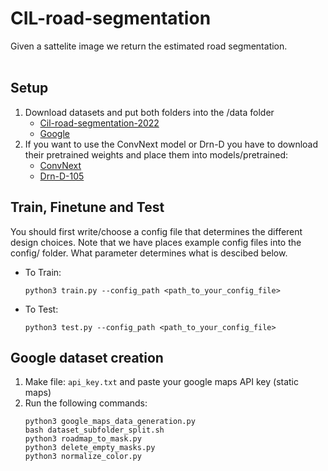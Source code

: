 # CIL-road-segmentation
Given a sattelite image we return the estimated road segmentation.<br><br>

## Setup
1. Download datasets and put both folders into the /data folder
    - [Cil-road-segmentation-2022](https://drive.google.com/file/d/1QGM-OkmZZX5SNyVctfb49yjWqATp8bR_/view?usp=sharing)
    - [Google](https://drive.google.com/file/d/1PqwfdOSPaAug51c93ndg5-A3Yfx7fico/view?usp=sharing)
2. If you want to use the ConvNext model or Drn-D you have to download their pretrained weights and place them into models/pretrained:
    - [ConvNext](https://dl.fbaipublicfiles.com/convnext/convnext_xlarge_22k_1k_384_ema.pth)
    - [Drn-D-105](https://drive.google.com/drive/folders/1fIsCB877l37cFAJomoQzNrEYPqwMwZ4Q)

## Train, Finetune and Test
You should first write/choose a config file that determines the different design choices. Note that we have places example config files into the config/ folder. What parameter determines what is descibed below.<br>
- To Train:
    ```
    python3 train.py --config_path <path_to_your_config_file>
    ```
- To Test:
    ```
    python3 test.py --config_path <path_to_your_config_file>
    ```

## Google dataset creation
1. Make file: `api_key.txt` and paste your google maps API key (static maps)
2. Run the following commands: 
    ```
    python3 google_maps_data_generation.py
    bash dataset_subfolder_split.sh
    python3 roadmap_to_mask.py
    python3 delete_empty_masks.py
    python3 normalize_color.py
    ```
